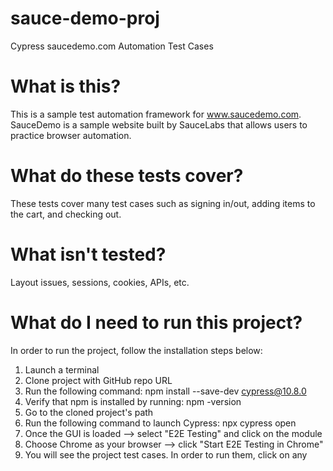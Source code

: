 # sauce-demo-proj
Cypress saucedemo.com Automation Test Cases

# What is this?
This is a sample test automation framework for www.saucedemo.com.  SauceDemo is a sample website built by SauceLabs that allows users to practice browser automation.

# What do these tests cover?
These tests cover many test cases such as signing in/out, adding items to the cart, and checking out.

# What isn't tested?
Layout issues, sessions, cookies, APIs, etc.

# What do I need to run this project?
In order to run the project, follow the installation steps below:
1. Launch a terminal
2. Clone project with GitHub repo URL
3. Run the following command: npm install --save-dev cypress@10.8.0
4. Verify that npm is installed by running: npm -version
5. Go to the cloned project's path
6. Run the following command to launch Cypress: npx cypress open
7. Once the GUI is loaded --> select "E2E Testing" and click on the module
8. Choose Chrome as your browser --> click "Start E2E Testing in Chrome"
9. You will see the project test cases. In order to run them, click on any
